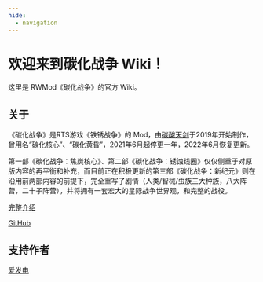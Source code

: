 ```yaml
---
hide:
  - navigation
---
```


# 欢迎来到碳化战争 Wiki！
这里是 RWMod《碳化战争》的官方 Wiki。

## 关于
《碳化战争》是RTS游戏《铁锈战争》的 Mod，由[碳酸天剑](https://github.com/Tianscar)于2019年开始制作，曾用名“碳化核心”、“碳化黄昏”，2021年6月起停更一年，2022年6月恢复更新。

第一部《碳化战争：焦炭核心》、第二部《碳化战争：锈蚀线圈》仅仅侧重于对原版内容的再平衡和补充，而目前正在积极更新的第三部《碳化战争：新纪元》则在沿用前两部内容的前提下，完全重写了剧情（人类/智械/虫族三大种族，八大阵营，二十子阵营），并将拥有一套宏大的星际战争世界观，和完整的战役。

[完整介绍](https://carbonizedwf.tianscar.com/about)

[GitHub](https://github.com/AnsdoShip/carbonized-warfare-rwmod)

## 支持作者
[爱发电](https://afdian.net/a/tianscar)
